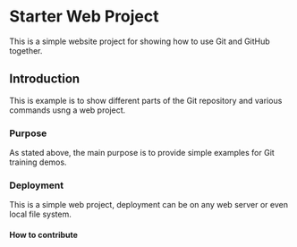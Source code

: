 # Starter Web Project

This is a simple website project for showing how to use Git and GitHub together.

## Introduction

This is example is to show different parts of the Git repository and various commands usng a web project.

### Purpose

As stated above, the main purpose is to provide simple examples for Git training demos.

### Deployment

This is a simple web project, deployment can be on any web server or even local file system.

#### How to contribute
